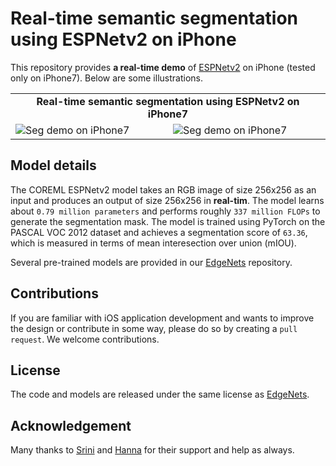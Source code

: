 # Real-time semantic segmentation using ESPNetv2 on iPhone

This repository provides **a real-time demo** of [ESPNetv2](https://arxiv.org/abs/1811.11431) on iPhone (tested only on iPhone7). Below are some illustrations.

<table>
    <tr>
        <td colspan=2 align="center"><b>Real-time semantic segmentation using ESPNetv2 on iPhone7<b></td>
    </tr>
    <tr>
        <td>
            <img src="https://github.com/sacmehta/EdgeNets/blob/master/images/espnetv2_iphone7_video_1.gif?raw=true" alt="Seg demo on iPhone7"></img>
        </td>
        <td>
            <img src="https://github.com/sacmehta/EdgeNets/blob/master/images/espnetv2_iphone7_video_2.gif?raw=true" alt="Seg demo on iPhone7"></img>
        </td>
    </tr>
</table>

## Model details
The COREML ESPNetv2 model takes an RGB image of size 256x256 as an input and produces an output of size 256x256 in **real-tim**. The model learns about `0.79 million parameters` and performs roughly `337 million FLOPs` to generate the segmentation mask. The model is trained using PyTorch on the PASCAL VOC 2012 dataset and achieves a segmentation score of `63.36`, which is measured in terms of mean interesection over union (mIOU). 

Several pre-trained models are provided in our [EdgeNets](https://github.com/sacmehta/EdgeNets) repository. 

## Contributions
If you are familiar with iOS application development and wants to improve the design or contribute in some way, please do so by creating a `pull request`. We welcome contributions.

## License
The code and models are released under the same license as [EdgeNets](https://github.com/sacmehta/EdgeNets).

## Acknowledgement
Many thanks to [Srini](http://sriniiyer.github.io/) and [Hanna](https://homes.cs.washington.edu/~hannaneh/) for their support and help as always.

